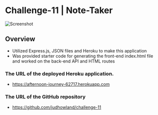 # Challenge-11 | Note-Taker

![Screenshot](https://user-images.githubusercontent.com/29340571/89970265-0f2da280-dc1e-11ea-819f-37aeacd49c6a.PNG)

## Overview
* Utilized Express.js, JSON files and Heroku to make this application
* Was provided starter code for generating the front-end index.html file and worked on the back-end API and HTML routes 


### The URL of the deployed Heroku application.
* https://afternoon-journey-62717.herokuapp.com

### The URL of the GitHub repository
* https://github.com/judhowland/challenge-11